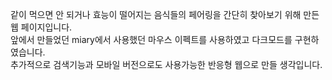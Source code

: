 같이 먹으면 안 되거나 효능이 떨어지는 음식들의 페어링을 간단히 찾아보기 위해 만든 웹 페이지입니다. <br>
앞에서 만들었던 miary에서 사용했던 마우스 이펙트를 사용하였고 다크모드를 구현하였습니다. <br>추가적으로 검색기능과 모바일 버전으로도 사용가능한 반응형 웹으로 만들 생각입니다.
